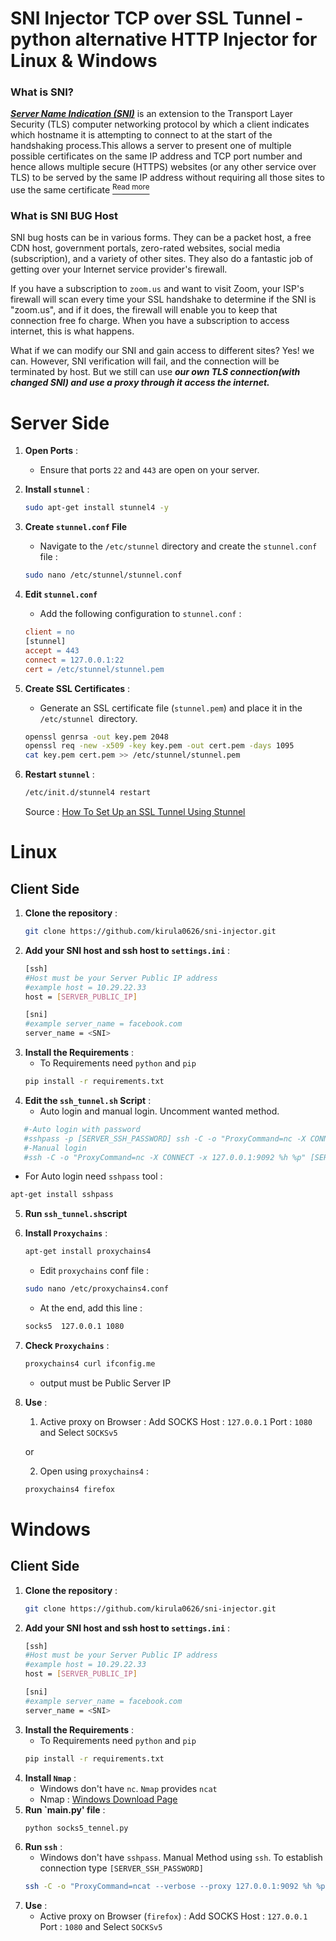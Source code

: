 # SNI Injector TCP over SSL Tunnel - python alternative HTTP Injector for Linux & Windows

### What is SNI?

[***Server Name Indication (SNI)***](https://en.wikipedia.org/wiki/Server_Name_Indication) is an extension to the Transport Layer Security (TLS) computer networking protocol by which a client indicates which hostname it is attempting to connect to at the start of the handshaking process.This allows a server to present one of multiple possible certificates on the same IP address and TCP port number and hence allows multiple secure (HTTPS) websites (or any other service over TLS) to be served by the same IP address without requiring all those sites to use the same certificate [<sup>Read more</sup>](https://en.wikipedia.org/wiki/Server_Name_Indication)

### What is SNI BUG Host

SNI bug hosts can be in various forms. They can be a packet host, a free CDN host, government portals, zero-rated websites, social media (subscription), and a variety of other sites. They also do a fantastic job of getting over your Internet service provider's firewall.

If you have a subscription to <code>zoom.us</code> and want to visit Zoom, your ISP's firewall will scan every time your SSL handshake to determine if the SNI is "zoom.us", and if it does, the firewall will enable you to keep that connection free fo charge. When you have a subscription to access internet, this is what happens.

What if we can modify our SNI and gain access to different sites? Yes! we can. However, SNI verification will fail, and the connection will be terminated by host. But we still can use ***our own TLS connection(with changed SNI) and use a proxy through it access the internet.***

# Server Side
1. **Open Ports** :
   - Ensure that ports `22` and `443` are open on your server.

2. **Install `stunnel`** :
   ```bash
   sudo apt-get install stunnel4 -y
   ```
3. **Create `stunnel.conf` File** 
   - Navigate to the `/etc/stunnel` directory and create the `stunnel.conf` file :
   ```bash
   sudo nano /etc/stunnel/stunnel.conf
   ```
4. **Edit `stunnel.conf`**
   - Add the following configuration to `stunnel.conf` :
   ```makefile
   client = no
   [stunnel]
   accept = 443
   connect = 127.0.0.1:22
   cert = /etc/stunnel/stunnel.pem
   ```
5. **Create SSL Certificates** :
   - Generate an SSL certificate file (`stunnel.pem`) and place it in the `/etc/stunnel `directory.
   ```bash
   openssl genrsa -out key.pem 2048
   openssl req -new -x509 -key key.pem -out cert.pem -days 1095
   cat key.pem cert.pem >> /etc/stunnel/stunnel.pem
   ```
6. **Restart `stunnel`** :
   ```bash
   /etc/init.d/stunnel4 restart
   ```
   Source : <a href="https://www.digitalocean.com/community/tutorials/how-to-set-up-an-ssl-tunnel-using-stunnel-on-ubuntu" target="_blank">How To Set Up an SSL Tunnel Using Stunnel</a>
# Linux
## Client Side 

1. **Clone the repository** :
   ```bash
   git clone https://github.com/kirula0626/sni-injector.git
   ```
2. **Add your SNI host and ssh host to `settings.ini`** : 
   ```bash
   [ssh]
   #Host must be your Server Public IP address
   #example host = 10.29.22.33
   host = [SERVER_PUBLIC_IP]

   [sni]
   #example server_name = facebook.com
   server_name = <SNI>
   ```
3. **Install the Requirements** :
   - To Requirements need `python` and `pip`
   ```bash
   pip install -r requirements.txt
   ```
4. **Edit the `ssh_tunnel.sh` Script** :
   - Auto login and manual login. Uncomment wanted method.
```makefile
   #-Auto login with password
   #sshpass -p [SERVER_SSH_PASSWORD] ssh -C -o "ProxyCommand=nc -X CONNECT -x 127.0.0.1:9092 %h %p" [SERVER_USERNAME]@[SERVER_PUBLIC_IP] -p 443 -v -CND 1080 -o StrictHostKeyChecking=no -o UserKnownHostsFile=/dev/null
   #-Manual login
   #ssh -C -o "ProxyCommand=nc -X CONNECT -x 127.0.0.1:9092 %h %p" [SERVER_USERNAME]@[SERVER_PUBLIC_IP] -p 443 -CND 1080 -o StrictHostKeyChecking=no -o UserKnownHostsFile=/dev/null
   ```
   - For Auto login need `sshpass` tool :
   ```bash
   apt-get install sshpass
   ```
5. **Run `ssh_tunnel.sh`script**
6. **Install `Proxychains`** :
   ```bash
   apt-get install proxychains4
   ```
   - Edit `proxychains` conf file :
   ```bash
   sudo nano /etc/proxychains4.conf
   ```
   - At the end, add this line  : 
   ```makefile
   socks5  127.0.0.1 1080
   ```
7. **Check `Proxychains`** :
   ```bash
   proxychains4 curl ifconfig.me
   ```
   - output must be Public Server IP
8. **Use** :
   1. Active proxy on Browser : Add SOCKS Host : `127.0.0.1` Port : `1080` and Select `SOCKSv5` 
   
   or
 
   2. Open using `proxychains4` : 
   ```bash
   proxychains4 firefox
   ```

# Windows
## Client Side 

1. **Clone the repository** :
   ```bash
   git clone https://github.com/kirula0626/sni-injector.git
   ```
2. **Add your SNI host and ssh host to `settings.ini`** : 
   ```bash
   [ssh]
   #Host must be your Server Public IP address
   #example host = 10.29.22.33
   host = [SERVER_PUBLIC_IP]

   [sni]
   #example server_name = facebook.com
   server_name = <SNI>
   ```
3. **Install the Requirements** :
   - To Requirements need `python` and `pip`
   ```bash
   pip install -r requirements.txt
   ```
4. **Install `Nmap`** :
   - Windows don't have `nc`. `Nmap` provides `ncat`
   - Nmap : <a href="https://nmap.org/download.html#windows" traget="_blank">Windows Download Page</a>
5. **Run `main.py' file** :
   ```makefile
   python socks5_tennel.py
   ```
6. **Run `ssh`** :
   - Windows don't have `sshpass`. Manual Method using `ssh`. To establish connection type `[SERVER_SSH_PASSWORD]` 
   ```bash
   ssh -C -o "ProxyCommand=ncat --verbose --proxy 127.0.0.1:9092 %h %p" [SERVER_USERNAME]@[SERVER_PUBLIC_IP] -p 443 -CND 1080 -o StrictHostKeyChecking=no -o UserKnownHostsFile=/dev/null
   ```
7. **Use** :
   - Active proxy on Browser (`firefox`) : Add SOCKS Host : `127.0.0.1` Port : `1080` and Select `SOCKSv5` 
   

